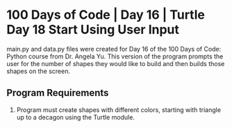 # 100 Days of Code | Day 16 | Turtle Day 18 Start Using User Input

main.py and data.py files were created for Day 16 of the 100 Days of Code: Python course from Dr. Angela Yu. This version of the program prompts the user for the number of shapes they would like to build and then builds those shapes on the screen.

## Program Requirements ##

1. Program must create shapes with different colors, starting with triangle up to a decagon using the Turtle module.
